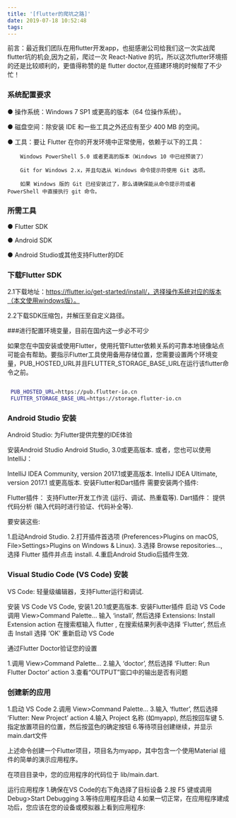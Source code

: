 ```yaml
---
title: '[flutter的爬坑之路]'
date: 2019-07-18 10:52:48
tags:
---
```

前言：最近我们团队在用flutter开发app，也挺感谢公司给我们这一次实战爬flutter坑的机会,因为之前，爬过一次 React-Native 的坑，所以这次flutter环境搭的还是比较顺利的，更值得称赞的是 flutter doctor,在搭建环境的时候帮了不少忙！

### 系统配置要求
● 操作系统：Windows 7 SP1 或更高的版本（64 位操作系统）。

● 磁盘空间：除安装 IDE 和一些工具之外还应有至少 400 MB 的空间。

● 工具：要让 Flutter 在你的开发环境中正常使用，依赖于以下的工具：

        Windows PowerShell 5.0 或者更高的版本（Windows 10 中已经预装了）

        Git for Windows 2.x，并且勾选从 Windows 命令提示符使用 Git 选项。

        如果 Windows 版的 Git 已经安装过了，那么请确保能从命令提示符或者 PowerShell 中直接执行 git 命令。


### 所需工具

● Flutter SDK

● Android SDK

● Android Studio或其他支持Flutter的IDE

### 下载Flutter SDK

2.1下载地址：https://flutter.io/get-started/install/，选择操作系统对应的版本（本文使用windows版）。

2.2下载SDK压缩包，并解压至自定义路径。

###进行配置环境变量，目前在国内这一步必不可少

如果您在中国安装或使用Flutter，使用托管Flutter依赖关系的可靠本地镜像站点可能会有帮助。要指示Flutter工具使用备用存储位置，您需要设置两个环境变量，PUB_HOSTED_URL并且FLUTTER_STORAGE_BASE_URL在运行该flutter命令之前。

``` bash

 PUB_HOSTED_URL=https://pub.flutter-io.cn
 FLUTTER_STORAGE_BASE_URL=https://storage.flutter-io.cn

```

### Android Studio 安装
Android Studio: 为Flutter提供完整的IDE体验

安装Android Studio
Android Studio, 3.0或更高版本.
或者，您也可以使用IntelliJ：

IntelliJ IDEA Community, version 2017.1或更高版本.
IntelliJ IDEA Ultimate, version 2017.1 或更高版本.
安装Flutter和Dart插件
需要安装两个插件:

Flutter插件： 支持Flutter开发工作流 (运行、调试、热重载等).
Dart插件： 提供代码分析 (输入代码时进行验证、代码补全等).

要安装这些:

1.启动Android Studio.
2.打开插件首选项 (Preferences>Plugins on macOS, File>Settings>Plugins on Windows & Linux).
3.选择 Browse repositories…, 选择 Flutter 插件并点击 install.
4.重启Android Studio后插件生效.

### Visual Studio Code (VS Code) 安装
VS Code: 轻量级编辑器，支持Flutter运行和调试.

安装 VS Code
VS Code, 安装1.20.1或更高版本.
安装Flutter插件
启动 VS Code
调用 View>Command Palette…
输入 ‘install’, 然后选择 Extensions: Install Extension action
在搜索框输入 flutter , 在搜索结果列表中选择 ‘Flutter’, 然后点击 Install
选择 ‘OK’ 重新启动 VS Code

通过Flutter Doctor验证您的设置

1.调用 View>Command Palette…
2.输入 ‘doctor’, 然后选择 ‘Flutter: Run Flutter Doctor’ action
3.查看“OUTPUT”窗口中的输出是否有问题

### 创建新的应用
1.启动 VS Code
2.调用 View>Command Palette…
3.输入 ‘flutter’, 然后选择 ‘Flutter: New Project’ action
4.输入 Project 名称 (如myapp), 然后按回车键
5.指定放置项目的位置，然后按蓝色的确定按钮
6.等待项目创建继续，并显示main.dart文件

上述命令创建一个Flutter项目，项目名为myapp，其中包含一个使用Material 组件的简单的演示应用程序。

在项目目录中，您的应用程序的代码位于 lib/main.dart.

运行应用程序
1.确保在VS Code的右下角选择了目标设备
2.按 F5 键或调用Debug>Start Debugging
3.等待应用程序启动
4.如果一切正常，在应用程序建成功后，您应该在您的设备或模拟器上看到应用程序:


